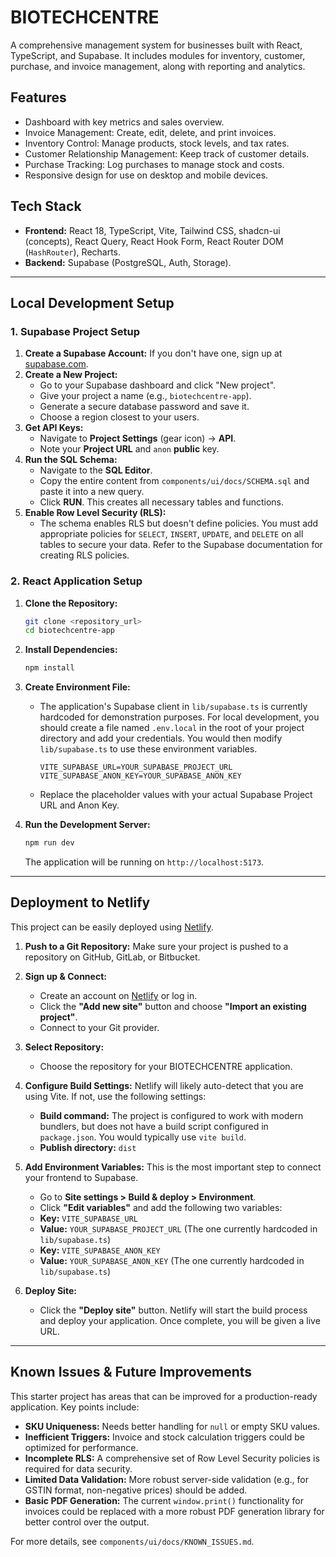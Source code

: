 # BIOTECHCENTRE

A comprehensive management system for businesses built with React, TypeScript, and Supabase. It includes modules for inventory, customer, purchase, and invoice management, along with reporting and analytics.

## Features

- Dashboard with key metrics and sales overview.
- Invoice Management: Create, edit, delete, and print invoices.
- Inventory Control: Manage products, stock levels, and tax rates.
- Customer Relationship Management: Keep track of customer details.
- Purchase Tracking: Log purchases to manage stock and costs.
- Responsive design for use on desktop and mobile devices.

## Tech Stack

- **Frontend:** React 18, TypeScript, Vite, Tailwind CSS, shadcn-ui (concepts), React Query, React Hook Form, React Router DOM (`HashRouter`), Recharts.
- **Backend:** Supabase (PostgreSQL, Auth, Storage).

---

## Local Development Setup

### 1. Supabase Project Setup

1.  **Create a Supabase Account:** If you don't have one, sign up at [supabase.com](https://supabase.com).
2.  **Create a New Project:**
    *   Go to your Supabase dashboard and click "New project".
    *   Give your project a name (e.g., `biotechcentre-app`).
    *   Generate a secure database password and save it.
    *   Choose a region closest to your users.
3.  **Get API Keys:**
    *   Navigate to **Project Settings** (gear icon) -> **API**.
    *   Note your **Project URL** and `anon` **public** key.
4.  **Run the SQL Schema:**
    *   Navigate to the **SQL Editor**.
    *   Copy the entire content from `components/ui/docs/SCHEMA.sql` and paste it into a new query.
    *   Click **RUN**. This creates all necessary tables and functions.
5.  **Enable Row Level Security (RLS):**
    *   The schema enables RLS but doesn't define policies. You must add appropriate policies for `SELECT`, `INSERT`, `UPDATE`, and `DELETE` on all tables to secure your data. Refer to the Supabase documentation for creating RLS policies.

### 2. React Application Setup

1.  **Clone the Repository:**
    ```bash
    git clone <repository_url>
    cd biotechcentre-app
    ```
2.  **Install Dependencies:**
    ```bash
    npm install
    ```
3.  **Create Environment File:**
    *   The application's Supabase client in `lib/supabase.ts` is currently hardcoded for demonstration purposes. For local development, you should create a file named `.env.local` in the root of your project directory and add your credentials. You would then modify `lib/supabase.ts` to use these environment variables.
        ```env
        VITE_SUPABASE_URL=YOUR_SUPABASE_PROJECT_URL
        VITE_SUPABASE_ANON_KEY=YOUR_SUPABASE_ANON_KEY
        ```
    *   Replace the placeholder values with your actual Supabase Project URL and Anon Key.

4.  **Run the Development Server:**
    ```bash
    npm run dev
    ```
    The application will be running on `http://localhost:5173`.

---

## Deployment to Netlify

This project can be easily deployed using [Netlify](https://www.netlify.com/).

1.  **Push to a Git Repository:**
    Make sure your project is pushed to a repository on GitHub, GitLab, or Bitbucket.

2.  **Sign up & Connect:**
    *   Create an account on [Netlify](https://app.netlify.com/signup) or log in.
    *   Click the **"Add new site"** button and choose **"Import an existing project"**.
    *   Connect to your Git provider.

3.  **Select Repository:**
    *   Choose the repository for your BIOTECHCENTRE application.

4.  **Configure Build Settings:**
    Netlify will likely auto-detect that you are using Vite. If not, use the following settings:
    *   **Build command:** The project is configured to work with modern bundlers, but does not have a build script configured in `package.json`. You would typically use `vite build`.
    *   **Publish directory:** `dist`

5.  **Add Environment Variables:**
    This is the most important step to connect your frontend to Supabase.
    *   Go to **Site settings > Build & deploy > Environment**.
    *   Click **"Edit variables"** and add the following two variables:
      *   **Key:** `VITE_SUPABASE_URL`
      *   **Value:** `YOUR_SUPABASE_PROJECT_URL` (The one currently hardcoded in `lib/supabase.ts`)
      *   **Key:** `VITE_SUPABASE_ANON_KEY`
      *   **Value:** `YOUR_SUPABASE_ANON_KEY` (The one currently hardcoded in `lib/supabase.ts`)

6.  **Deploy Site:**
    *   Click the **"Deploy site"** button. Netlify will start the build process and deploy your application. Once complete, you will be given a live URL.

---

## Known Issues & Future Improvements

This starter project has areas that can be improved for a production-ready application. Key points include:

-   **SKU Uniqueness:** Needs better handling for `null` or empty SKU values.
-   **Inefficient Triggers:** Invoice and stock calculation triggers could be optimized for performance.
-   **Incomplete RLS:** A comprehensive set of Row Level Security policies is required for data security.
-   **Limited Data Validation:** More robust server-side validation (e.g., for GSTIN format, non-negative prices) should be added.
-   **Basic PDF Generation:** The current `window.print()` functionality for invoices could be replaced with a more robust PDF generation library for better control over the output.

For more details, see `components/ui/docs/KNOWN_ISSUES.md`.